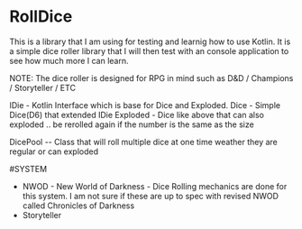 # RollDice
This is a library that I am using for testing and learnig how to use Kotlin. It is a simple dice roller library that I
will then test with an console application to see how much more I can learn.

NOTE: The dice roller is designed for RPG in mind such as D&D / Champions / Storyteller / ETC

IDie - Kotlin Interface which is base for Dice and Exploded.
    Dice - Simple Dice(D6) that extended IDie
    Exploded - Dice like above that can also exploded .. be rerolled again if the number is the same as the size

DicePool -- Class that will roll multiple dice at one time weather they are regular or can exploded

#SYSTEM

* NWOD - New World of Darkness - Dice Rolling mechanics are done for this system. I am not sure if these
         are up to spec with revised NWOD called Chronicles of Darkness
* Storyteller          